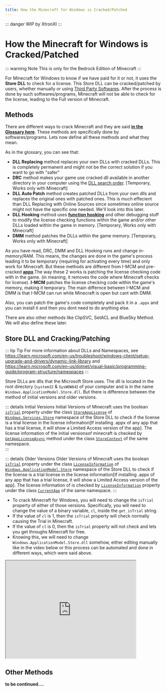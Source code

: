```yaml
---
title: How the Minecraft for Windows is Cracked/Patched
---
```

::: danger
WIP by XtronXI
:::

# How the Minecraft for Windows is Cracked/Patched

::: warning Note
This is only for the Bedrock Edition of Minecraft
:::

For Minecraft for Windows to know if we have paid for it or not, it uses the **Store DLL** to check for a license. This Store DLL can be cracked/patched by users, whether manually or using [Third Party Softwares](/windows/minecraft-for-windows#unlockers-for-minecraft-for-windows). After the process is done by such softwares/programs, Minecraft will not be able to check for the license, leading to the Full version of Minecraft. 

## Methods

There are different ways to crack Minecraft and they are said [**in the Glossary here**](/windows/minecraft-for-windows#minecraft-for-windows). These methods are specifically done by softwares/programs. Lets now define all these methods and what they mean.

As in the glossary, you can see that:
- **DLL Replacing** method replaces your own DLLs with cracked DLLs. This is completely permanent and might not be the correct solution if you want to go with "safer"
- **DRC** method makes your game use cracked dll available in another directory in your computer using the [DLL search order](https://learn.microsoft.com/en-us/windows/win32/dlls/dynamic-link-library-search-order). [Temporary, Works only with Minecraft]
- **DLL Auto Patch** method creates patched DLLs from your own dlls and replaces the original ones with patched ones. This is much effecient than DLL Replacing with Online Sources since sometimes online source might not have the specific one needed. We'll look into this later.
- **DLL Hooking** method uses [**function hooking**](https://kylehalladay.com/blog/2020/11/13/Hooking-By-Example.html) and other debugging stuff to modify the license checking functions within the game and/or other DLLs loaded within the game in memory. [Temporary, Works only with Minecraft]
- **DMM** method patches the DLLs within the game memory. [Temporary, Works only with Minecraft] 

As you have read, DRC, DMM and DLL Hooking runs and change in-memory/RAM. This means, the changes are done in the game's process leading it to be temporary (requiring for activating every time) and only work for Minecraft. But these methods are different from I-MCM and pre-cracked [**appx**](https://fileinfo.com/extension/appx).The way these 2 works is patching the license checking code with in the game. (in meaning, it removes the code where Minecraft checks for license). **I-MCM** patches the license checking code within the game's memory, making it temporary. The main differnce between I-MCM and DMM is that I-MCM can run while Minecraft is open but cant with DMM.

Also, you can patch the game's code completely and pack it in a `.appx` and you can install it and then you dont need to do anything else. 

There are also other methods like ClipSVC, SetACL and BlueSky Method. We will also define these later.

## Store DLL and Cracking/Patching

::: tip Tip
For more information about DLLs and Namespaces, see https://learn.microsoft.com/en-us/troubleshoot/windows-client/setup-upgrade-and-drivers/dynamic-link-library and https://learn.microsoft.com/en-us/dotnet/visual-basic/programming-guide/program-structure/namespaces
:::

Store DLLs are dlls that the Microsoft Store uses. The dll is located in the root directory (`system32` & `SysWOW64`) of your computer and is in the name `Windows.ApplicationModel.Store.dll`. But there is difference between the method of initial versions and older versions.

::: details Initial Versions
Initial Versions of Minecraft uses the boolean [`isTrial`](https://learn.microsoft.com/en-us/uwp/api/windows.services.store.storeapplicense.istrial?view=winrt-26100) property under the class [`StoreAppLicense`](https://learn.microsoft.com/en-us/uwp/api/windows.services.store.storeapplicense?view=winrt-26100) of [`Windows.Services.Store`](https://learn.microsoft.com/en-us/uwp/api/windows.services.store?view=winrt-26100) namespace of the Store DLL to check if the license is a trial license in the license information[If installing .appx of any app that has a trial license, it will show a Limited Access version of the app]. The license information of the initial versionsof minecraft is checked by [`GetAppLicenseAsync`](https://learn.microsoft.com/en-us/uwp/api/windows.services.store.storecontext.getapplicenseasync?view=winrt-26100) method under the class [`StoreContext`](https://learn.microsoft.com/en-us/uwp/api/windows.services.store?view=winrt-26100) of the same namespace.   
:::

::: details Older Versions
Older Versions of Minecraft uses the boolean [`isTrial`](https://learn.microsoft.com/en-us/uwp/api/windows.applicationmodel.store.licenseinformation.istrial?view=winrt-26100) property under the class [`LicenseInformation`](https://learn.microsoft.com/en-us/uwp/api/windows.applicationmodel.store.licenseinformation?view=winrt-26100) of [`Windows.ApplicationModel.Store`](https://learn.microsoft.com/en-us/uwp/api/windows.services.store?view=winrt-26100) namespace of the Store DLL to check if the license is a trial license in the license information[If installing .appx of any app that has a trial license, it will show a Limited Access version of the app]. The license information of  is checked by [`LicenseInformation`](https://learn.microsoft.com/en-us/uwp/api/windows.applicationmodel.store.currentapp.licenseinformation?view=winrt-26100) property under the class [`CurrentApp`](https://learn.microsoft.com/en-us/uwp/api/windows.applicationmodel.store.currentapp?view=winrt-26100) of the same namespace.
:::

- To crack Minecraft for Windows, you will need to change the `isTrial` property of either of those versions. Specifically, you will need to change the value of a binary variable, `cl`, inside the `get_isTrial` string. 
- If the value of `cl` is 1, then the `isTrial` property will check normally causing the Trial in Minecraft. 
- If the value of `cl` is 0, then the `isTrial` property will not check and lets you get throughs Minecraft for free.
- Knowing this, we will need to change `Windows.ApplicationModel.Store.dll` somehow, either editing manually like in the video below or this process can be automated and done in different ways, which were said above.

 <iframe width="420" height="315"
src="https://youtube.com/embed/h2W6vzLN8Fg">
</iframe> 

## Other Methods

**to be continued....**
